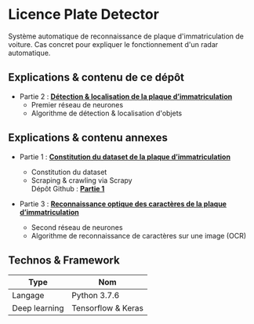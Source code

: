 # Licence Plate Detector
Système automatique de reconnaissance de plaque d'immatriculation de voiture. Cas concret pour expliquer le fonctionnement d'un radar automatique.

## Explications & contenu de ce dépôt
- Partie 2 : [**Détection & localisation de la plaque d’immatriculation**](https://deeplylearning.fr/cours-pratiques-deep-learning/radar-automatique-partie-2-detection-localisation-de-la-plaque-dimmatriculation/ "Détection & localisation de la plaque d’immatriculation")  
    - Premier réseau de neurones
    - Algorithme de détection & localisation d'objets



## Explications & contenu annexes
- Partie 1 :  [**Constitution du dataset de la plaque d’immatriculation**](https://deeplylearning.fr/cours-pratiques-deep-learning/radar-automatique-partie-1-constitution-du-dataset-de-la-plaque-dimmatriculation/ "Constitution du dataset de la plaque d’immatriculation")  
    - Constitution du dataset
    - Scraping & crawling via Scrapy  
Dépôt Github : [**Partie 1**](https://github.com/Momotoculteur/LicencePlateScraper "Dépôt Github")  

- Partie 3 : [**Reconnaissance optique des caractères de la plaque d’immatriculation**](https://deeplylearning.fr/cours-pratiques-deep-learning/radar-automatique-partie-2-detection-localisation-de-la-plaque-dimmatriculation/ "Reconnaissance optique des caractères de la plaque d’immatriculation")  
    - Second réseau de neurones 
    - Algorithme de reconnaissance de caractères sur une image (OCR) 

## Technos & Framework
| Type  | Nom |
| ------------- | ------------- |
| Langage  | Python 3.7.6  |
| Deep learning  | Tensorflow & Keras  |



